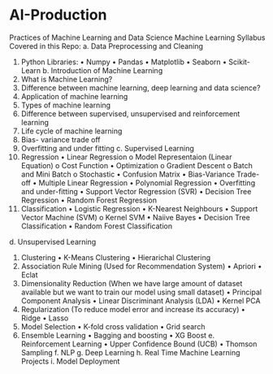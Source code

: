 # AI-Production
Practices of Machine Learning and Data Science
Machine Learning Syllabus Covered in this Repo:
a.	Data Preprocessing and Cleaning
1.	Python Libraries:
•	Numpy
•	Pandas
•	Matplotlib
•	Seaborn
•	Scikit-Learn
b.	Introduction of Machine Learning
1.	What is Machine Learning?
2.	Difference between machine learning, deep learning and data science?
3.	Application of machine learning
4.	Types of machine learning
5.	Difference between supervised, unsupervised and reinforcement learning
6.	Life cycle of machine learning
7.	Bias- variance trade off
8.	Overfitting and under fitting
c.	Supervised Learning
1.	Regression
•	Linear Regression
o	Model Representaion (Linear Equation)
o	Cost Function
•	Optimization
o	Gradient Descent
o	Batch and Mini Batch
o	Stochastic
•	Confusion Matrix
•	Bias-Variance Trade-off
•	Multiple Linear Regression
•	Polynomial Regression
•	Overfitting and under-fitting
•	Support Vector Regression (SVR)
•	Decision Tree Regression
•	Random Forest Regression
2.	Classification
•	Logistic Regression
•	K-Nearest Neighbours
•	Support Vector Machine (SVM)
o	Kernel SVM
•	Naiive Bayes
•	Decision Tree Classification
•	Random Forest Classification

d.	Unsupervised Learning
1.	Clustering
•	K-Means Clustering
•	Hierarichal Clustering
2.	Association Rule Mining (Used for Recommendation System)
•	Apriori
•	Eclat
3.	Dimensionality Reduction (When we have large amount of dataset available but we want to train our model using small dataset)
•	Principal Component Analysis
•	Linear Discriminant Analysis (LDA)
•	Kernel PCA
4.	Regularization (To reduce model error and increase its accuracy)
•	Ridge 
•	Lasso
5.	Model Selection
•	K-fold cross validation
•	Grid search
6.	Ensemble Learning
•	Bagging and boosting
•	XG Boost
e.	Reinforcement Learning
•	Upper Confidence Bound (UCB)
•	Thomson Sampling
f.	NLP
g.	Deep Learning
h.	Real Time Machine Learning Projects
i.	Model Deployment





